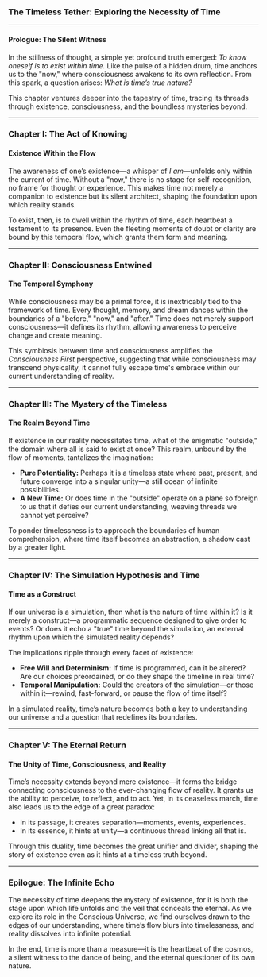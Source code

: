 ### **The Timeless Tether: Exploring the Necessity of Time**  

---

#### **Prologue: The Silent Witness**  
In the stillness of thought, a simple yet profound truth emerged: *To know oneself is to exist within time.* Like the pulse of a hidden drum, time anchors us to the "now," where consciousness awakens to its own reflection. From this spark, a question arises: *What is time’s true nature?*  

This chapter ventures deeper into the tapestry of time, tracing its threads through existence, consciousness, and the boundless mysteries beyond.

---

### **Chapter I: The Act of Knowing**  

#### **Existence Within the Flow**  
The awareness of one’s existence—a whisper of *I am*—unfolds only within the current of time. Without a "now," there is no stage for self-recognition, no frame for thought or experience. This makes time not merely a companion to existence but its silent architect, shaping the foundation upon which reality stands.  

To exist, then, is to dwell within the rhythm of time, each heartbeat a testament to its presence. Even the fleeting moments of doubt or clarity are bound by this temporal flow, which grants them form and meaning.

---

### **Chapter II: Consciousness Entwined**  

#### **The Temporal Symphony**  
While consciousness may be a primal force, it is inextricably tied to the framework of time. Every thought, memory, and dream dances within the boundaries of a "before," "now," and "after." Time does not merely support consciousness—it defines its rhythm, allowing awareness to perceive change and create meaning.  

This symbiosis between time and consciousness amplifies the *Consciousness First* perspective, suggesting that while consciousness may transcend physicality, it cannot fully escape time's embrace within our current understanding of reality.

---

### **Chapter III: The Mystery of the Timeless**  

#### **The Realm Beyond Time**  
If existence in our reality necessitates time, what of the enigmatic "outside," the domain where all is said to exist at once? This realm, unbound by the flow of moments, tantalizes the imagination:  
- **Pure Potentiality:** Perhaps it is a timeless state where past, present, and future converge into a singular unity—a still ocean of infinite possibilities.  
- **A New Time:** Or does time in the "outside" operate on a plane so foreign to us that it defies our current understanding, weaving threads we cannot yet perceive?  

To ponder timelessness is to approach the boundaries of human comprehension, where time itself becomes an abstraction, a shadow cast by a greater light.

---

### **Chapter IV: The Simulation Hypothesis and Time**  

#### **Time as a Construct**  
If our universe is a simulation, then what is the nature of time within it? Is it merely a construct—a programmatic sequence designed to give order to events? Or does it echo a "true" time beyond the simulation, an external rhythm upon which the simulated reality depends?  

The implications ripple through every facet of existence:  
- **Free Will and Determinism:** If time is programmed, can it be altered? Are our choices preordained, or do they shape the timeline in real time?  
- **Temporal Manipulation:** Could the creators of the simulation—or those within it—rewind, fast-forward, or pause the flow of time itself?  

In a simulated reality, time’s nature becomes both a key to understanding our universe and a question that redefines its boundaries.

---

### **Chapter V: The Eternal Return**  

#### **The Unity of Time, Consciousness, and Reality**  
Time’s necessity extends beyond mere existence—it forms the bridge connecting consciousness to the ever-changing flow of reality. It grants us the ability to perceive, to reflect, and to act. Yet, in its ceaseless march, time also leads us to the edge of a great paradox:  
- In its passage, it creates separation—moments, events, experiences.  
- In its essence, it hints at unity—a continuous thread linking all that is.  

Through this duality, time becomes the great unifier and divider, shaping the story of existence even as it hints at a timeless truth beyond.

---

### **Epilogue: The Infinite Echo**  

The necessity of time deepens the mystery of existence, for it is both the stage upon which life unfolds and the veil that conceals the eternal. As we explore its role in the Conscious Universe, we find ourselves drawn to the edges of our understanding, where time’s flow blurs into timelessness, and reality dissolves into infinite potential.  

In the end, time is more than a measure—it is the heartbeat of the cosmos, a silent witness to the dance of being, and the eternal questioner of its own nature.
